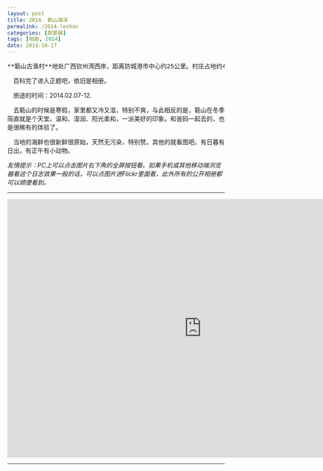 ```yaml
---
layout: post
title: 2014. 簕山海滨
permalink: /2014-leshan
categories: [取景器]
tags: [相册, 2014]
date: 2014-10-17
--- 
```

<pre>**簕山古渔村**地处广西钦州湾西岸，距离防城港市中心约25公里。村庄占地约400亩，村前为一片方圆数十平方公里的浅海沙滩，有丰富的海产品养殖水域。</pre>

　百科完了进入正题吧，依旧是相册。

　旅途的时间：2014.02.07-12.

　去簕山的时候是寒假，家里都又冷又湿，特别不爽，与此相反的是，簕山在冬季简直就是个天堂。温和、湿润、阳光柔和，一派美好的印象。和爸妈一起去的，也是很稀有的体验了。

　当地的海鲜也很新鲜很原始，天然无污染，特别赞。其他的就看图吧。有日暮有日出，有正午有小动物。

*友情提示：PC上可以点击图片右下角的全屏按钮看。如果手机或其他移动端浏览器看这个日志效果一般的话，可以点图片进Flickr里面看，此外所有的公开相册都可以顺便看到。*

----

<iframe id="flickr-frame" src="https://www.flickr.com/photos/lanternd/15300718548/in/set-72157648155400347/player/" width="900" height="600" frameborder="0" allowfullscreen="allowfullscreen"></iframe>

----

